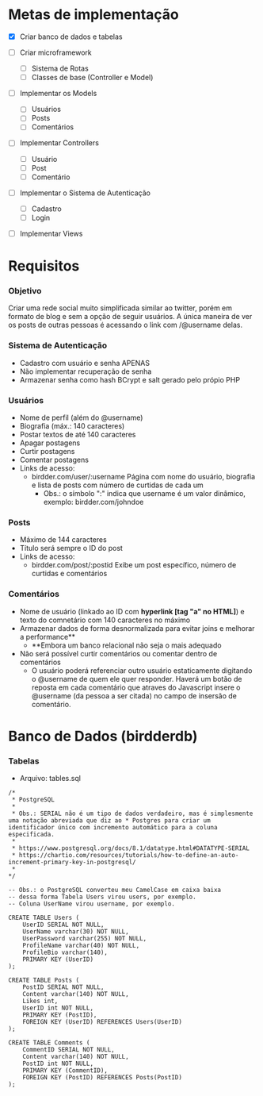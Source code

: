 # Metas de implementação
- [x] Criar banco de dados e tabelas

- [ ] Criar microframework
  - [ ] Sistema de Rotas
  - [ ] Classes de base (Controller e Model)

- [ ] Implementar os Models
  - [ ] Usuários
  - [ ] Posts
  - [ ] Comentários

- [ ] Implementar Controllers
  - [ ] Usuário
  - [ ] Post
  - [ ] Comentário

- [ ] Implementar o Sistema de Autenticação
  - [ ] Cadastro
  - [ ] Login

- [ ] Implementar Views


# Requisitos

### Objetivo
Criar uma rede social muito simplificada similar ao twitter, porém em formato de blog e sem a opção de seguir usuários. A única maneira de ver os posts de outras pessoas é acessando o link com /@username delas.

### Sistema de Autenticação
- Cadastro com usuário e senha APENAS
- Não implementar recuperação de senha
- Armazenar senha como hash BCrypt e salt gerado pelo própio PHP

### Usuários
- Nome de perfil (além do @username)
- Biografia (máx.: 140 caracteres)
- Postar textos de até 140 caracteres
- Apagar postagens
- Curtir postagens
- Comentar postagens
- Links de acesso:
  - birdder.com/user/:username   Página com nome do usuário, biografia e lista de posts com número de curtidas de cada um
    - Obs.: o símbolo ":" indica que username é um valor dinâmico, exemplo: birdder.com/johndoe

### Posts
- Máximo de 144 caracteres
- Título será sempre o ID do post
- Links de acesso:
  - birdder.com/post/:postid Exibe um post específico, número de curtidas e comentários


### Comentários
- Nome de usuário (linkado ao ID com **hyperlink [tag "a" no HTML]**) e texto do comnetário com 140 caracteres no máximo
- Armazenar dados de forma desnormalizada para evitar joins e melhorar a performance**
  - **Embora um banco relacional não seja o mais adequado
- Não será possível curtir comentários ou comentar dentro de comentários
  - O usuário poderá referenciar outro usuário estaticamente digitando o @username de quem ele quer responder. Haverá um botão de reposta em cada comentário que atraves do Javascript insere o @username (da pessoa a ser citada) no campo de insersão de comentário.


# Banco de Dados (birdderdb)
### Tabelas
- Arquivo: tables.sql
```
/* 
 * PostgreSQL
 *
 * Obs.: SERIAL não é um tipo de dados verdadeiro, mas é simplesmente uma notação abreviada que diz ao * Postgres para criar um identificador único com incremento automático para a coluna especificada.
 *
 * https://www.postgresql.org/docs/8.1/datatype.html#DATATYPE-SERIAL
 * https://chartio.com/resources/tutorials/how-to-define-an-auto-increment-primary-key-in-postgresql/
 * 
*/

-- Obs.: o PostgreSQL converteu meu CamelCase em caixa baixa
-- dessa forma Tabela Users virou users, por exemplo.
-- Coluna UserName virou username, por exemplo.

CREATE TABLE Users (
    UserID SERIAL NOT NULL,
    UserName varchar(30) NOT NULL,
    UserPassword varchar(255) NOT NULL,
    ProfileName varchar(40) NOT NULL,
    ProfileBio varchar(140),
    PRIMARY KEY (UserID)
);

CREATE TABLE Posts (
    PostID SERIAL NOT NULL,
    Content varchar(140) NOT NULL,
    Likes int,
    UserID int NOT NULL,
    PRIMARY KEY (PostID),
    FOREIGN KEY (UserID) REFERENCES Users(UserID)
);

CREATE TABLE Comments (
    CommentID SERIAL NOT NULL,
    Content varchar(140) NOT NULL,
    PostID int NOT NULL,
    PRIMARY KEY (CommentID),
    FOREIGN KEY (PostID) REFERENCES Posts(PostID)
);
```